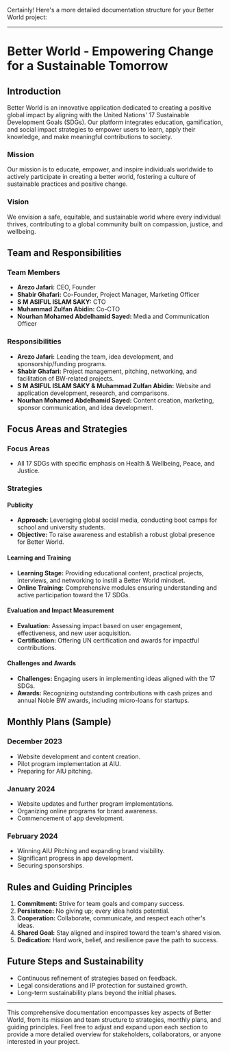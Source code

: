 Certainly! Here's a more detailed documentation structure for your Better World project:

---

# Better World - Empowering Change for a Sustainable Tomorrow

## Introduction

Better World is an innovative application dedicated to creating a positive global impact by aligning with the United Nations' 17 Sustainable Development Goals (SDGs). Our platform integrates education, gamification, and social impact strategies to empower users to learn, apply their knowledge, and make meaningful contributions to society.

### Mission

Our mission is to educate, empower, and inspire individuals worldwide to actively participate in creating a better world, fostering a culture of sustainable practices and positive change.

### Vision

We envision a safe, equitable, and sustainable world where every individual thrives, contributing to a global community built on compassion, justice, and wellbeing.

## Team and Responsibilities

### Team Members

- **Arezo Jafari:** CEO, Founder
- **Shabir Ghafari:** Co-Founder, Project Manager, Marketing Officer
- **S M ASIFUL ISLAM SAKY:** CTO
- **Muhammad Zulfan Abidin:** Co-CTO
- **Nourhan Mohamed Abdelhamid Sayed:** Media and Communication Officer

### Responsibilities

- **Arezo Jafari:** Leading the team, idea development, and sponsorship/funding programs.
- **Shabir Ghafari:** Project management, pitching, networking, and facilitation of BW-related projects.
- **S M ASIFUL ISLAM SAKY & Muhammad Zulfan Abidin:** Website and application development, research, and comparisons.
- **Nourhan Mohamed Abdelhamid Sayed:** Content creation, marketing, sponsor communication, and idea development.

## Focus Areas and Strategies

### Focus Areas

- All 17 SDGs with specific emphasis on Health & Wellbeing, Peace, and Justice.

### Strategies

#### Publicity
- **Approach:** Leveraging global social media, conducting boot camps for school and university students.
- **Objective:** To raise awareness and establish a robust global presence for Better World.

#### Learning and Training
- **Learning Stage:** Providing educational content, practical projects, interviews, and networking to instill a Better World mindset.
- **Online Training:** Comprehensive modules ensuring understanding and active participation toward the 17 SDGs.

#### Evaluation and Impact Measurement
- **Evaluation:** Assessing impact based on user engagement, effectiveness, and new user acquisition.
- **Certification:** Offering UN certification and awards for impactful contributions.

#### Challenges and Awards
- **Challenges:** Engaging users in implementing ideas aligned with the 17 SDGs.
- **Awards:** Recognizing outstanding contributions with cash prizes and annual Noble BW awards, including micro-loans for startups.

## Monthly Plans (Sample)

### December 2023
- Website development and content creation.
- Pilot program implementation at AIU.
- Preparing for AIU pitching.

### January 2024
- Website updates and further program implementations.
- Organizing online programs for brand awareness.
- Commencement of app development.

### February 2024
- Winning AIU Pitching and expanding brand visibility.
- Significant progress in app development.
- Securing sponsorships.

## Rules and Guiding Principles

1. **Commitment:** Strive for team goals and company success.
2. **Persistence:** No giving up; every idea holds potential.
3. **Cooperation:** Collaborate, communicate, and respect each other's ideas.
4. **Shared Goal:** Stay aligned and inspired toward the team's shared vision.
5. **Dedication:** Hard work, belief, and resilience pave the path to success.

## Future Steps and Sustainability

- Continuous refinement of strategies based on feedback.
- Legal considerations and IP protection for sustained growth.
- Long-term sustainability plans beyond the initial phases.

---

This comprehensive documentation encompasses key aspects of Better World, from its mission and team structure to strategies, monthly plans, and guiding principles. Feel free to adjust and expand upon each section to provide a more detailed overview for stakeholders, collaborators, or anyone interested in your project.